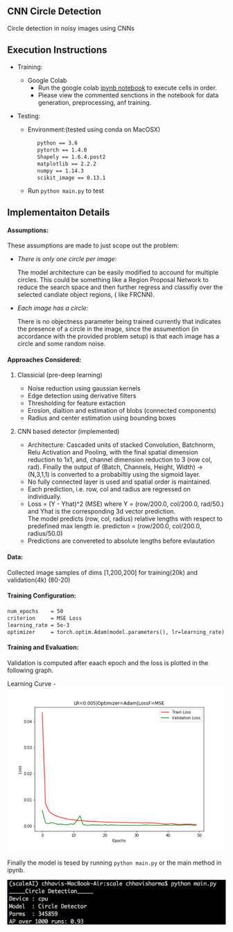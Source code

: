 
## CNN Circle Detection
Circle detection in noisy images using CNNs

## Execution Instructions
  - Training:
      - Google Colab 
          - Run the google colab [ipynb notebook](ScaleAI_ChhaviSharma.ipynb) to execute cells in order.
          - Please view the commented senctions in the notebook for data generation, preprocessing, anf training.

  - Testing:
      - Environment:(tested using conda on MacOSX)
         ```
            python == 3.6
            pytorch == 1.4.0
            Shapely == 1.6.4.post2
            matplotlib == 2.2.2
            numpy == 1.14.3
            scikit_image == 0.13.1
         ```
      - Run ```python main.py``` to test
    

## Implementaiton Details

#### Assumptions:
These assumptions are made to just scope out the problem:

- *There is only one circle per image:*

  The model architecture can be easily modified to accound for multiple circles. This could be something like a Region Proposal Network to reduce the search space and then further regress and classifiy over the selected candiate object regions, ( like FRCNN).

- *Each image has a circle:*

  There is no objectness parameter being trained currently that indicates the presence of a circle in the image, since the assumention (in accordance with the provided problem setup) is that each image has a circle and some random noise. 
  

#### Approaches Considered:
1. Classicial (pre-deep learning)
    - Noise reduction using gaussian kernels
    - Edge detection using derivative filters
    - Thresholding for feature extaction
    - Erosion, dialtion and estimation of blobs (connected components)
    - Radius and center estimation using bounding boxes
 
2. CNN based detector (implemented)
    - Architecture: Cascaded units of stacked Convolution, Batchnorm, Relu Activation and Pooling, with the final spatial dimension reduction to 1x1, and, channel dimension reduction to 3 (row col, rad). Finally the output of (Batch, Channels, Height, Width) -> (N,3,1,1) is converted to a probabiltiy using the sigmoid layer.
    - No fully connected layer is used and spatial order is maintained.
    - Each prediction, i.e. row, col and radius are regressed on individually.
    - Loss = (Y - Yhat)^2 (MSE) where Y = (row/200.0, col/200.0, rad/50.) and Yhat is the corresponding 3d vector prediction.        
      The model predicts (row, col, radius) relative lengths with respect to predefined max length
      ie. predicton = (row/200.0, col/200.0, radius/50.0)
    - Predictions are convereted to absolute lengths before evlautation
    
#### Data:
  Collected image samples of dims [1,200,200] for training(20k) and validation(4k) (80-20)

#### Training Configuration:
  ```
  num_epochs    = 50
  criterion     = MSE Loss 
  learning_rate = 5e-3
  optimizer     = torch.optim.Adam(model.parameters(), lr=learning_rate)
  ```

#### Training and Evaluation:
  Validation is computed after eaach epoch and the loss is plotted in the following graph.
  
  Learning Curve -
  ![](LearningCurves_model_mse_20k_5e-3_50epochs.png)
  
  Finally the model is tesed by running ```python main.py``` or the main method in ipynb. 
  <p align="center">
    <img src="out.png">
  </p>

    
